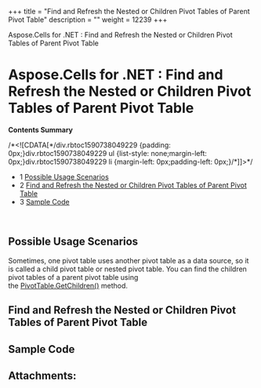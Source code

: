 +++
title = "Find and Refresh the Nested or Children Pivot Tables of Parent Pivot Table" 
description = "" 
weight = 12239 
+++

Aspose.Cells for .NET : Find and Refresh the Nested or Children Pivot Tables of Parent Pivot Table  

# Aspose.Cells for .NET : Find and Refresh the Nested or Children Pivot Tables of Parent Pivot Table


**Contents Summary**

/\*<!\[CDATA\[\*/div.rbtoc1590738049229 {padding: 0px;}div.rbtoc1590738049229 ul {list-style: none;margin-left: 0px;}div.rbtoc1590738049229 li {margin-left: 0px;padding-left: 0px;}/\*\]\]>\*/

*   1 [Possible Usage Scenarios](#FindandRefreshtheNestedorChildrenPivotTablesofParentPivotTable-PossibleUsageScenarios)
*   2 [Find and Refresh the Nested or Children Pivot Tables of Parent Pivot Table](#FindandRefreshtheNestedorChildrenPivotTablesofParentPivotTable-FindandRefreshtheNestedorChildrenPivotTablesofParentPivotTable)
*   3 [Sample Code](#FindandRefreshtheNestedorChildrenPivotTablesofParentPivotTable-SampleCode)

 

## Possible Usage Scenarios

Sometimes, one pivot table uses another pivot table as a data source, so it is called a child pivot table or nested pivot table. You can find the children pivot tables of a parent pivot table using the [PivotTable.GetChildren()](https://apireference.aspose.com/net/cells/aspose.cells.pivot/pivottable/methods/getchildren) method.

## Find and Refresh the Nested or Children Pivot Tables of Parent Pivot Table



## Sample Code

## Attachments:


